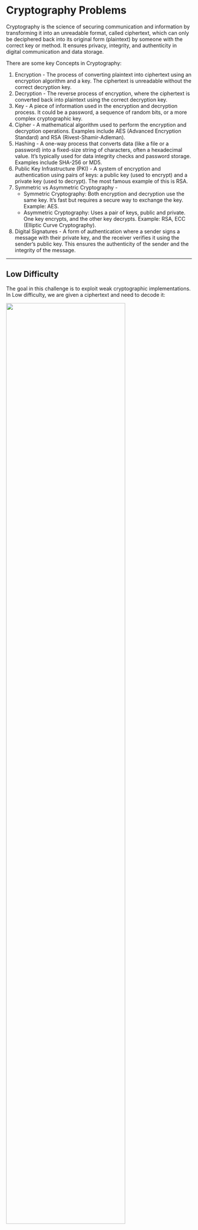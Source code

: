 # Cryptography Problems

Cryptography is the science of securing communication and information by transforming it into an unreadable format, called ciphertext, which can only be deciphered back into its original form (plaintext) by someone with the correct key or method. It ensures privacy, integrity, and authenticity in digital communication and data storage.

There are some key Concepts in Cryptography:
1.	Encryption - The process of converting plaintext into ciphertext using an encryption algorithm and a key. The ciphertext is unreadable without the correct decryption key.
2.	Decryption - The reverse process of encryption, where the ciphertext is converted back into plaintext using the correct decryption key.
3.	Key - A piece of information used in the encryption and decryption process. It could be a password, a sequence of random bits, or a more complex cryptographic key.
4.	Cipher - A mathematical algorithm used to perform the encryption and decryption operations. Examples include AES (Advanced Encryption Standard) and RSA (Rivest-Shamir-Adleman).
5.	Hashing - A one-way process that converts data (like a file or a password) into a fixed-size string of characters, often a hexadecimal value. It’s typically used for data integrity checks and password storage. Examples include SHA-256 or MD5.
6.	Public Key Infrastructure (PKI) - A system of encryption and authentication using pairs of keys: a public key (used to encrypt) and a private key (used to decrypt). The most famous example of this is RSA.
7.	Symmetric vs Asymmetric Cryptography - 
    - Symmetric Cryptography: Both encryption and decryption use the same key. It’s fast but requires a secure way to exchange the key. Example: AES.
    - Asymmetric Cryptography: Uses a pair of keys, public and private. One key encrypts, and the other key decrypts. Example: RSA, ECC (Elliptic Curve Cryptography).
8.	Digital Signatures - A form of authentication where a sender signs a message with their private key, and the receiver verifies it using the sender’s public key. This ensures the authenticity of the sender and the integrity of the message.

---

## Low Difficulty

The goal in this challenge is to exploit weak cryptographic implementations. In Low difficulty, we are given a ciphertext and need to decode it:

<img src="./Screenshots/Screenshot1.png" width=80% height=80%><br><br>

After decoding the message, it turns out that the password is `Olifant`, and we are able to use that password to login:

<img src="./Screenshots/Screenshot2.png" width=80% height=80%>

<img src="./Screenshots/Screenshot3.png" width=80% height=80%><br><br>

But how does it work? Let's try to recover the key here. We can first simply type any message and encode it:

<img src="./Screenshots/Screenshot4.png" width=80% height=80%><br><br>

Then, we go to `CyberChef.com`, a free online encrypting and decrypting tool:

<img src="./Screenshots/Screenshot5.png" width=80% height=80%><br><br>

We can use the `Magic` recipe to find the possible matches for the encoding algorithm. In this case, the results show possible matches of From Base64 and From Base85:

<img src="./Screenshots/Screenshot6.png" width=80% height=80%><br><br>

Now we can use the `From Base64` recipe, the output becomes something very weird.

<img src="./Screenshots/Screenshot7.png" width=80% height=80%><br><br>

But no worries, we will use XOR operations to recover the key. In the XOR operations, we put the original message as the key with UTF8 format, and we will get an output that will repeating itself, so the key is `wachtwoord`:

<img src="./Screenshots/Screenshot8.png" width=80% height=80%><br><br>

### Why do we need the XOR operation to recover the key?

The encryption method used in this challenge is XOR encoding, where each byte of the plaintext is XORed with a repeating key to produce the ciphertext. XOR is used here because it's simple, reversible, and often mistaken for actual encryption, making it a common but weak method in poorly implemented cryptographic systems.

XOR has a unique property:
If `A + B = C`, then `C + A = B` and `C + B = A`.

This means if we know the plaintext and the resulting ciphertext, we can simply XOR the two to recover the key:

```
plaintext + ciphertext = key
```

In this case, we:
1.	Typed a known message (`hello I am the best`) and encoded it through the system.
2.	Base64-decoded the resulting ciphertext using CyberChef.
3.	XORed the decoded ciphertext with the original plaintext using UTF-8 format.

Because the key is repeated across the message, the XOR output revealed a repeating pattern: `wachtwoord`, which is Dutch for "password". This means the system was using a weak, hardcoded, and easily recoverable XOR key to "encrypt" all its messages.

---

## Medium Difficulty

In medium difficulty, we are given several clues here. There are 1 admin and 2 users session tokens, we need to login as `Sweep` with admin privileges. Since the algorithm used is `AES-128-ECB`, we know that AES-128 is operates on fixed-size blocks of 128 bits and ECB stands for Electronic Codebook Mode that divides plaintext into 16-byte blocks and encrypts each block independently using the AES algorithm:

<img src="./Screenshots/Screenshot8.png" width=80% height=80%><br><br>

We can copy these tokens and visualize them in a better way using the expression `([0-9a-f]{32})` which is basically grabs digits from 0-9 and a-f hex characters and split them with 32 chunk characters each, as 32 hex characters x 4 bits = 128 bits:

<img src="./Screenshots/Screenshot9.png" width=80% height=80%>

<img src="./Screenshots/Screenshot10.png" width=80% height=80%><br><br>

After organizing the tokens, based on the given format of token, we know that first line of the split token is `user`, second line is `expiry`, third line is `level` and fourth line is `bio`. 

<img src="./Screenshots/Screenshot11.png" width=80% height=80%><br><br>

Since we need to login as `Sweep` with admin privileges, we need to change the `expiry` to a valid session and `level` line to the same as admin’s:

<img src="./Screenshots/Screenshot12.png" width=80% height=80%><br><br>

After that, copy the whole modified token and we are able to login as `Sweep` with administrator role:

<img src="./Screenshots/Screenshot13.png" width=80% height=80%><br><br>

---

## High Difficulty

In High difficulty, we will need to decrypt the token and generate a new one that has the access to the admin privilege:

<img src="./Screenshots/Screenshot14.png" width=80% height=80%><br><br>

First, we decrypt the IV using `From Base64` and we will get `1234567812345678`:

<img src="./Screenshots/Screenshot15.png" width=80% height=80%><br><br>

From the hint, we also know that the system is using `AES-128-CBC`: 

<img src="./Screenshots/Screenshot16.png" width=80% height=80%>

which means that:
  - Plaintext is split into 16-byte blocks.
  - If the plaintext doesn't perfectly fill the final block, it's padded (e.g., using `PKCS#7` padding).
  - On decryption, if the padding is incorrect, the system typically returns an error.

If the application responds differently to valid vs invalid padding, it becomes a padding oracle. It tells us whether a modified ciphertext has valid padding after decryption. So we can exploit this to decrypt data without knowing the key.

### Solution

To solve this, we can intercept the request and send to Repeater. An extension named `Hackvertor` can come in handy as it allow us to trial and errors with the Base64 encoding:

<img src="./Screenshots/Screenshot17.png" width=80% height=80%><br><br>

Notice the difference when I change the last number of the IV, which is `8` to `0`? It returns different message to us. This is how the vulnerability works, allowing attackers to do brute force on the token:

<img src="./Screenshots/Screenshot18.png" width=80% height=80%>

<img src="./Screenshots/Screenshot19.png" width=80% height=80%><br><br>

### Result

After doing some trials and errors, the final result of the IV is `1234567;12345678`:

<img src="./Screenshots/Screenshot20.png" width=80% height=80%><br><br>

Next, we convert it back to Base64 and submit along with the token, we are able to login as Geoffery (admin):

<img src="./Screenshots/Screenshot21.png" width=80% height=80%>

<img src="./Screenshots/Screenshot22.png" width=80% height=80%><br><br>

### Alternative

While brute forcing the token helps, this is definitely not effective and will take a long time. We can use the `oracle_attack.php` script which came by default in the DVWA installation file (`/DVWA/vulnerabilities/cryptography/sources`) to automate the process and have a more in depth understanding of the brute forcing.

---

## Conclusion

This challenge shows how weak or misused cryptographic implementations can be broken to gain unauthorized access. We learned that:

- In Low difficulty, XOR "encryption" with a hardcoded, repeating key (`wachtwoord`) was trivially reversed using known plaintext and XOR operations.
- In Medium difficulty, we exploited the deterministic nature of AES-128 in ECB mode, which encrypts identical plaintext blocks into identical ciphertext blocks. By observing and swapping block positions, we escalated user privileges.
- In High difficulty, the system used AES-128 in CBC mode. We exploited a padding oracle vulnerability through error-based feedback, allowing us to manipulate the Initialization Vector (IV) and forge a valid admin token.

All levels showcased how poor implementation choices, even when using strong algorithms like AES, can be devastating when things like key reuse, ECB mode, or improper error handling are involved.

---

### Skills Applied:

- Identifying and reversing XOR encryption using known plaintext and CyberChef
- Analyzing AES-128-ECB block patterns to manipulate encrypted tokens
- Crafting and testing modified ciphertext blocks to elevate access
- Exploiting padding oracle flaws in AES-128-CBC via response differences
- Using Burp Suite & Hackvertor extension to manipulate base64-encoded IVs



